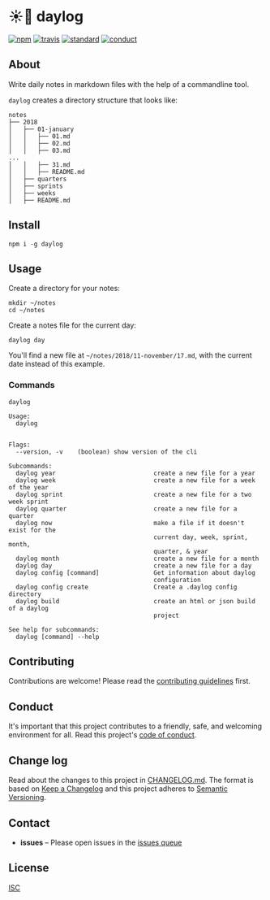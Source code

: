 # ☀️📝 daylog

[![npm][npm-image]][npm-url]
[![travis][travis-image]][travis-url]
[![standard][standard-image]][standard-url]
[![conduct][conduct]][conduct-url]

[travis-image]: https://img.shields.io/travis/com/daylog/daylog.svg?style=flat-square
[travis-url]: https://travis-ci.com/daylog/daylog
[npm-image]: https://img.shields.io/npm/v/daylog.svg?style=flat-square
[npm-url]: https://www.npmjs.com/package/daylog
[standard-image]: https://img.shields.io/badge/code%20style-standard-brightgreen.svg?style=flat-square
[standard-url]: http://npm.im/standard
[conduct]: https://img.shields.io/badge/code%20of%20conduct-contributor%20covenant-green.svg?style=flat-square
[conduct-url]: CODE_OF_CONDUCT.md

## About

Write daily notes in markdown files with the help of a commandline tool.

`daylog` creates a directory structure that looks like:

```console
notes
├── 2018
│   ├── 01-january
│   │   ├── 01.md
│   │   ├── 02.md
│   │   ├── 03.md
...
│   │   ├── 31.md
│   │   ├── README.md
│   ├── quarters
│   ├── sprints
│   ├── weeks
│   ├── README.md
```

## Install

```console
npm i -g daylog
```

## Usage

Create a directory for your notes:

```console
mkdir ~/notes
cd ~/notes
```

Create a notes file for the current day:

```console
daylog day
```

You'll find a new file at `~/notes/2018/11-november/17.md`, with the current date instead of this example.

### Commands

```console
daylog 

Usage:
  daylog                                


Flags:
  --version, -v    (boolean) show version of the cli

Subcommands:
  daylog year                           create a new file for a year
  daylog week                           create a new file for a week of the year
  daylog sprint                         create a new file for a two week sprint
  daylog quarter                        create a new file for a quarter
  daylog now                            make a file if it doesn't exist for the
                                        current day, week, sprint, month,
                                        quarter, & year
  daylog month                          create a new file for a month
  daylog day                            create a new file for a day
  daylog config [command]               Get information about daylog
                                        configuration
  daylog config create                  Create a .daylog config directory
  daylog build                          create an html or json build of a daylog
                                        project

See help for subcommands:
  daylog [command] --help
```

## Contributing

Contributions are welcome! Please read the [contributing guidelines](CONTRIBUTING.md) first.

## Conduct

It's important that this project contributes to a friendly, safe, and welcoming environment for all. Read this project's [code of conduct](CODE_OF_CONDUCT.md).

## Change log

Read about the changes to this project in [CHANGELOG.md](CHANGELOG.md). The format is based on [Keep a Changelog](http://keepachangelog.com/) and this project adheres to [Semantic Versioning](http://semver.org/).

## Contact

- **issues** – Please open issues in the [issues queue](https://github.com/daylog/daylog/issues)

## License

[ISC](LICENSE.md)
